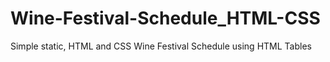 # Wine-Festival-Schedule_HTML-CSS

Simple static, HTML and CSS Wine Festival Schedule using HTML Tables
